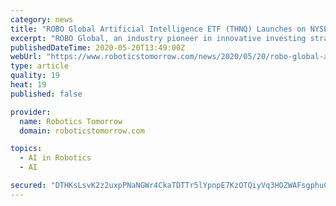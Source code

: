 ```yaml
---
category: news
title: "ROBO Global Artificial Intelligence ETF (THNQ) Launches on NYSE"
excerpt: "ROBO Global, an industry pioneer in innovative investing strategies, announces the launch of the ROBO Global® Artificial Intelligence ETF (NYSE Arca:THNQ) in partnership with Exchange Traded Concepts (ETC)."
publishedDateTime: 2020-05-20T13:49:00Z
webUrl: "https://www.roboticstomorrow.com/news/2020/05/20/robo-global-artificial-intelligence-etf-thnq-launches-on-nyse/15268/"
type: article
quality: 19
heat: 19
published: false

provider:
  name: Robotics Tomorrow
  domain: roboticstomorrow.com

topics:
  - AI in Robotics
  - AI

secured: "DTHKsLsvK2z2uxpPNaNGWr4CkaTDTTr5lYpnpE7KzOTQiyVq3HOZWAFsgphuCYoZGem26M2hEmue0SdP+dfLj8etM2L2GPyPmx8nau7D6lGXipDvLW22PnWqWz/kGdqU6FJMsF1R7lCmXsTkqd9R3WCdTDakTPm80g+m/gsPkikib+2cSdR+sBjPJ3ph+QYwIm1PR3YntcbSpzJDpfJyesKANWyrPSCXSvLBbvHTq6G9vTcmXFx57zG0z3OIZqBTwcoIh8hJBhrv/BIM7XhmNHhOrdnQRNEkuQeBe00p2a+ZWX9J3XGPGD+CzFGvZrBZ;FbCG8K5oTdA4Usn2Gukb7w=="
---
```


